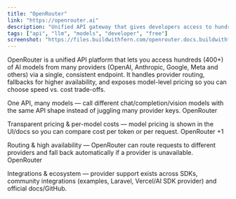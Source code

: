 ```yaml
---
title: "OpenRouter"
link: "https://openrouter.ai"
description: "Unified API gateway that gives developers access to hundreds of LLMs and multimodal models through a single endpoint"
tags: ["api", "llm", "models", "developer", "free"]
screenshot: "https://files.buildwithfern.com/openrouter.docs.buildwithfern.com/docs/2025-10-01T03:38:31.180Z/content/assets/logo.png" # optional
---
```


OpenRouter is a unified API platform that lets you access hundreds (400+) of AI models from many providers (OpenAI, Anthropic, Google, Meta and others) via a single, consistent endpoint. It handles provider routing, fallbacks for higher availability, and exposes model-level pricing so you can choose speed vs. cost trade-offs.

One API, many models — call different chat/completion/vision models with the same API shape instead of juggling many provider keys. 
OpenRouter

Transparent pricing & per-model costs — model pricing is shown in the UI/docs so you can compare cost per token or per request. 
OpenRouter
+1

Routing & high availability — OpenRouter can route requests to different providers and fall back automatically if a provider is unavailable. 
OpenRouter

Integrations & ecosystem — provider support exists across SDKs, community integrations (examples, Laravel, Vercel/AI SDK provider) and official docs/GitHub.
